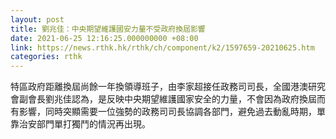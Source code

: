 ```yaml
---
layout: post
title: 劉兆佳：中央期望維護國安力量不受政府換屆影響
date: 2021-06-25 12:16:25.000000000 +08:00
link: https://news.rthk.hk/rthk/ch/component/k2/1597659-20210625.htm
categories: rthk
---
```


特區政府距離換屆尚餘一年換領導班子，由李家超接任政務司司長，全國港澳研究會副會長劉兆佳認為，是反映中央期望維護國家安全的力量，不會因為政府換屆而有影響，同時突顯需要一位強勢的政務司司長協調各部門，避免過去動亂時期，單靠治安部門單打獨鬥的情況再出現。
